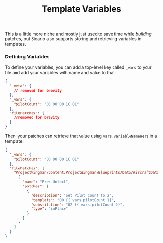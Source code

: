﻿---
title: "Template Variables"
linkTitle: "Variables"
weight: 33
---

This is a little more niche and mostly just used to save time while _building_ patches, but Sicario also supports storing and retrieving variables in templates.

### Defining Variables

To define your variables, you can add a top-level key called `_vars` to your file and add your variables with name and value to that:

```json
{
  "_meta": {
    // removed for brevity
  },
  "_vars": {
    "pilotCount": "00 00 00 1С 01"
  },
  "filePatches": {
    //removed for brevity
  }
}
```

Then, your patches can retrieve that value using `vars.variableNameHere` in a template:

```json
{
  "_vars": {
    "pilotCount": "00 00 00 1С 01"
  },
  "filePatches": {
    "ProjectWingman/Content/ProjectWingman/Blueprints/Data/AircraftData/DB_Aircraft.uexp": [
      {
        "name": "Prez Unlock",
        "patches": [
          {
            "description": "Set Pilot count to 2",
            "template": "00 {{ vars.pilotCount }}",
            "substitution": "02 {{ vars.pilotCount }}",
            "type": "inPlace"
          }
        ]
      }
    ]
  }
}
```